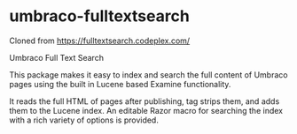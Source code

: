 # umbraco-fulltextsearch
Cloned from https://fulltextsearch.codeplex.com/

Umbraco Full Text Search

This package makes it easy to index and search the full content of Umbraco pages using the built in Lucene based Examine functionality.

It reads the full HTML of pages after publishing, tag strips them, and adds them to the Lucene index. An editable Razor macro for searching the index with a rich variety of options is provided.
